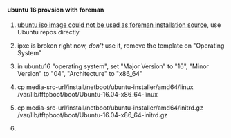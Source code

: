 #### ubuntu 16 provsion with foreman

1. [ubuntu iso image could not be used as foreman installation source](http://projects.theforeman.org/issues/16226), use Ubuntu repos directly 

1. ipxe is broken right now, *don't* use it, remove the template on "Operating System"

2. in ubuntu16 "operating system", set "Major Version" to "16",  "Minor Version" to "04", "Architecture" to "x86_64"

3. cp media-src-url/install/netboot/ubuntu-installer/amd64/linux /var/lib/tftpboot/boot/Ubuntu-16.04-x86_64-linux

4. cp media-src-url/install/netboot/ubuntu-installer/amd64/initrd.gz /var/lib/tftpboot/boot/Ubuntu-16.04-x86_64-initrd.gz

5.

